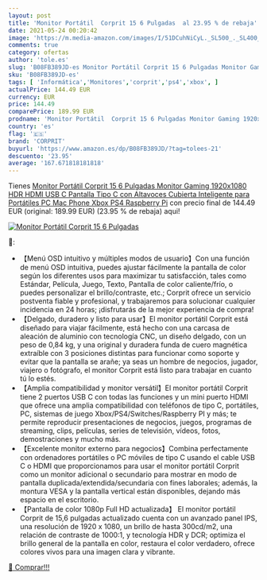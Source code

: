 ```yaml
---
layout: post
title: 'Monitor Portátil  Corprit 15 6 Pulgadas  al 23.95 % de rebaja'
date: 2021-05-24 00:20:42
image: 'https://m.media-amazon.com/images/I/51DCuhNiCyL._SL500_._SL400_.jpg'
comments: true
category: ofertas
author: 'tole.es'
slug: 'B08FB389JD-es Monitor Portátil Corprit 15 6 Pulgadas Monitor Gaming...'
sku: 'B08FB389JD-es'
tags: [ 'Informática','Monitores','corprit','ps4','xbox', ]
actualPrice: 144.49 EUR
currency: EUR
price: 144.49
comparePrice: 189.99 EUR
prodname: 'Monitor Portátil  Corprit 15 6 Pulgadas Monitor Gaming 1920x1080 HDR HDMI USB C Pantalla Tipo C con Altavoces  Cubierta Inteligente para Portátiles PC Mac Phone Xbox PS4 Raspberry Pi'
country: 'es'
flag: '🇪🇸'
brand: 'CORPRIT'
buyurl: 'https://www.amazon.es/dp/B08FB389JD/?tag=tolees-21'
descuento: '23.95'
average: '167.671818181818'
---
```


Tienes [Monitor Portátil  Corprit 15 6 Pulgadas Monitor Gaming 1920x1080 HDR HDMI USB C Pantalla Tipo C con Altavoces  Cubierta Inteligente para Portátiles PC Mac Phone Xbox PS4 Raspberry Pi](https://www.amazon.es/dp/B08FB389JD/?tag=tolees-21) con precio final de  144.49 EUR (original: 189.99 EUR) (23.95 %  de rebaja) aqui!

[![Monitor Portátil  Corprit 15 6 Pulgadas ](https://m.media-amazon.com/images/I/51DCuhNiCyL._SL500_._SL400_.jpg)](https://www.amazon.es/dp/B08FB389JD/?tag=tolees-21)

🔎:

- 【Menú OSD intuitivo y múltiples modos de usuario】Con una función de menú OSD intuitiva, puedes ajustar fácilmente la pantalla de color según los diferentes usos para maximizar tu satisfacción, tales como Estándar, Película, Juego, Texto, Pantalla de color caliente/frío, o puedes personalizar el brillo/contraste, etc.; Corprit ofrece un servicio postventa fiable y profesional, y trabajaremos para solucionar cualquier incidencia en 24 horas; ¡disfrutarás de la mejor experiencia de compra!
- 【Delgado, duradero y listo para usar】El monitor portátil Corprit está diseñado para viajar fácilmente, está hecho con una carcasa de aleación de aluminio con tecnología CNC, un diseño delgado, con un peso de 0,84 kg, y una original y duradera funda de cuero magnética extraíble con 3 posiciones distintas para funcionar como soporte y evitar que la pantalla se arañe; ya seas un hombre de negocios, jugador, viajero o fotógrafo, el monitor Corprit está listo para trabajar en cuanto tú lo estés.
- 【Amplia compatibilidad y monitor versátil】El monitor portátil Corprit tiene 2 puertos USB C con todas las funciones y un mini puerto HDMI que ofrece una amplia compatibilidad con teléfonos de tipo C, portátiles, PC, sistemas de juego Xbox/PS4/Switches/Raspberry PI y más; te permite reproducir presentaciones de negocios, juegos, programas de streaming, clips, películas, series de televisión, vídeos, fotos, demostraciones y mucho más.
- 【Excelente monitor externo para negocios】Combina perfectamente con ordenadores portátiles o PC móviles de tipo C usando el cable USB C o HDMI que proporcionamos para usar el monitor portátil Corprit como un monitor adicional o secundario para mostrar en modo de pantalla duplicada/extendida/secundaria con fines laborales; además, la montura VESA y la pantalla vertical están disponibles, dejando más espacio en el escritorio.
- 【Pantalla de color 1080p Full HD actualizada】 El monitor portátil Corprit de 15,6 pulgadas actualizado cuenta con un avanzado panel IPS, una resolución de 1920 x 1080, un brillo de hasta 300cd/m2, una relación de contraste de 1000:1, y tecnología HDR y DCR; optimiza el brillo general de la pantalla en color, restaura el color verdadero, ofrece colores vivos para una imagen clara y vibrante.

[🛒 Comprar!!!](https://www.amazon.es/dp/B08FB389JD/?tag=tolees-21)
